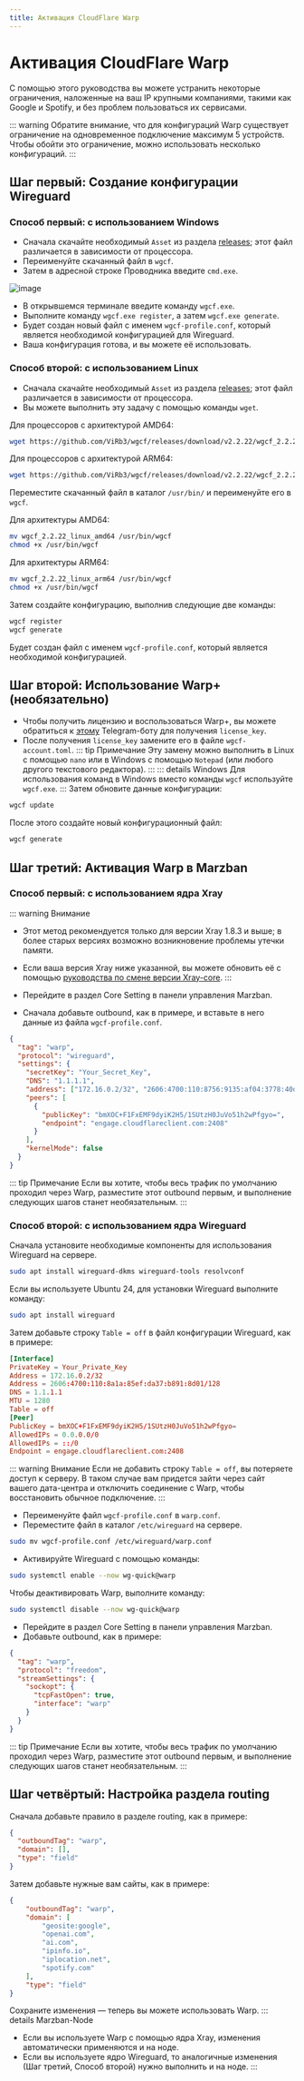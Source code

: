 ```yaml
---
title: Активация CloudFlare Warp
---
```


# Активация CloudFlare Warp

С помощью этого руководства вы можете устранить некоторые ограничения, наложенные на ваш IP крупными компаниями, такими как Google и Spotify, и без проблем пользоваться их сервисами.

::: warning
Обратите внимание, что для конфигураций Warp существует ограничение на одновременное подключение максимум 5 устройств. Чтобы обойти это ограничение, можно использовать несколько конфигураций.
:::

## Шаг первый: Создание конфигурации Wireguard

### Способ первый: с использованием Windows

- Сначала скачайте необходимый `Asset` из раздела [releases](https://github.com/ViRb3/wgcf/releases); этот файл различается в зависимости от процессора.
- Переименуйте скачанный файл в `wgcf`.
- Затем в адресной строке Проводника введите `cmd.exe`.

![image](https://github.com/Gozargah/gozargah.github.io/assets/50927468/fb9f3eae-8390-45a5-a7b3-c50db4aa82a1)

- В открывшемся терминале введите команду `wgcf.exe`.
- Выполните команду `wgcf.exe register`, а затем `wgcf.exe generate`.
- Будет создан новый файл с именем `wgcf-profile.conf`, который является необходимой конфигурацией для Wireguard.
- Ваша конфигурация готова, и вы можете её использовать.

### Способ второй: с использованием Linux

- Сначала скачайте необходимый `Asset` из раздела [releases](https://github.com/ViRb3/wgcf/releases); этот файл различается в зависимости от процессора.
- Вы можете выполнить эту задачу с помощью команды `wget`.

Для процессоров с архитектурой AMD64:
```bash
wget https://github.com/ViRb3/wgcf/releases/download/v2.2.22/wgcf_2.2.22_linux_amd64
```
Для процессоров с архитектурой ARM64:
```bash
wget https://github.com/ViRb3/wgcf/releases/download/v2.2.22/wgcf_2.2.22_linux_arm64
```
Переместите скачанный файл в каталог `/usr/bin/` и переименуйте его в `wgcf`.

Для архитектуры AMD64:
```bash
mv wgcf_2.2.22_linux_amd64 /usr/bin/wgcf
chmod +x /usr/bin/wgcf
```
Для архитектуры ARM64:
```bash
mv wgcf_2.2.22_linux_arm64 /usr/bin/wgcf
chmod +x /usr/bin/wgcf
```
Затем создайте конфигурацию, выполнив следующие две команды:
```bash
wgcf register
wgcf generate
```
Будет создан файл с именем `wgcf-profile.conf`, который является необходимой конфигурацией.

## Шаг второй: Использование Warp+ (необязательно)

- Чтобы получить лицензию и воспользоваться Warp+, вы можете обратиться к [этому](https://t.me/generatewarpplusbot) Telegram-боту для получения `license_key`.
- После получения `license_key` замените его в файле `wgcf-account.toml`.
::: tip Примечание
Эту замену можно выполнить в Linux с помощью `nano` или в Windows с помощью `Notepad` (или любого другого текстового редактора).
:::
::: details Windows
Для использования команд в Windows вместо команды `wgcf` используйте `wgcf.exe`.
:::
Затем обновите данные конфигурации:
```bash
wgcf update
```
После этого создайте новый конфигурационный файл:
```bash
wgcf generate
```

## Шаг третий: Активация Warp в Marzban

### Способ первый: с использованием ядра Xray

::: warning Внимание
- Этот метод рекомендуется только для версии Xray 1.8.3 и выше; в более старых версиях возможно возникновение проблемы утечки памяти.
- Если ваша версия Xray ниже указанной, вы можете обновить её с помощью [руководства по смене версии Xray-core](/examples/change-xray-version).
:::

- Перейдите в раздел Core Setting в панели управления Marzban.
- Сначала добавьте outbound, как в примере, и вставьте в него данные из файла `wgcf-profile.conf`.

```json
{
  "tag": "warp",
  "protocol": "wireguard",
  "settings": {
    "secretKey": "Your_Secret_Key",
    "DNS": "1.1.1.1",
    "address": ["172.16.0.2/32", "2606:4700:110:8756:9135:af04:3778:40d9/128"],
    "peers": [
      {
        "publicKey": "bmXOC+F1FxEMF9dyiK2H5/1SUtzH0JuVo51h2wPfgyo=",
        "endpoint": "engage.cloudflareclient.com:2408"
      }
    ],
    "kernelMode": false
  }
}
```

::: tip Примечание
Если вы хотите, чтобы весь трафик по умолчанию проходил через Warp, разместите этот outbound первым, и выполнение следующих шагов станет необязательным.
:::

### Способ второй: с использованием ядра Wireguard

Сначала установите необходимые компоненты для использования Wireguard на сервере.

```bash
sudo apt install wireguard-dkms wireguard-tools resolvconf
```
Если вы используете Ubuntu 24, для установки Wireguard выполните команду:
```bash
sudo apt install wireguard
```
Затем добавьте строку `Table = off` в файл конфигурации Wireguard, как в примере:

```conf
[Interface]
PrivateKey = Your_Private_Key
Address = 172.16.0.2/32
Address = 2606:4700:110:8a1a:85ef:da37:b891:8d01/128
DNS = 1.1.1.1
MTU = 1280
Table = off
[Peer]
PublicKey = bmXOC+F1FxEMF9dyiK2H5/1SUtzH0JuVo51h2wPfgyo=
AllowedIPs = 0.0.0.0/0
AllowedIPs = ::/0
Endpoint = engage.cloudflareclient.com:2408
```

::: warning Внимание
Если не добавить строку `Table = off`, вы потеряете доступ к серверу. В таком случае вам придется зайти через сайт вашего дата-центра и отключить соединение с Warp, чтобы восстановить обычное подключение.
:::

- Переименуйте файл `wgcf-profile.conf` в `warp.conf`.
- Переместите файл в каталог `/etc/wireguard` на сервере.

```bash
sudo mv wgcf-profile.conf /etc/wireguard/warp.conf
```
- Активируйте Wireguard с помощью команды:

```bash
sudo systemctl enable --now wg-quick@warp
```

Чтобы деактивировать Warp, выполните команду:

```bash
sudo systemctl disable --now wg-quick@warp
```

- Перейдите в раздел Core Setting в панели управления Marzban.
- Добавьте outbound, как в примере:

```json
{
  "tag": "warp",
  "protocol": "freedom",
  "streamSettings": {
    "sockopt": {
      "tcpFastOpen": true,
      "interface": "warp"
    }
  }
}
```

::: tip Примечание
Если вы хотите, чтобы весь трафик по умолчанию проходил через Warp, разместите этот outbound первым, и выполнение следующих шагов станет необязательным.
:::

## Шаг четвёртый: Настройка раздела routing

Сначала добавьте правило в разделе routing, как в примере:

```json
{
  "outboundTag": "warp",
  "domain": [],
  "type": "field"
}
```

Затем добавьте нужные вам сайты, как в примере:

```json
{
    "outboundTag": "warp",
    "domain": [
        "geosite:google",
        "openai.com",
        "ai.com",
        "ipinfo.io",
        "iplocation.net",
        "spotify.com"
    ],
    "type": "field"
}
```

Сохраните изменения — теперь вы можете использовать Warp.
::: details Marzban-Node

- Если вы используете Warp с помощью ядра Xray, изменения автоматически применяются и на ноде.
- Если вы используете ядро Wireguard, то аналогичные изменения (Шаг третий, Способ второй) нужно выполнить и на ноде.
:::
